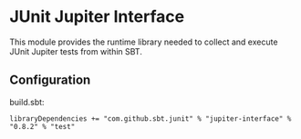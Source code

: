 # JUnit Jupiter Interface

This module provides the runtime library needed to collect and execute 
JUnit Jupiter tests from within SBT.

## Configuration

build.sbt:
```
libraryDependencies += "com.github.sbt.junit" % "jupiter-interface" % "0.8.2" % "test"
```